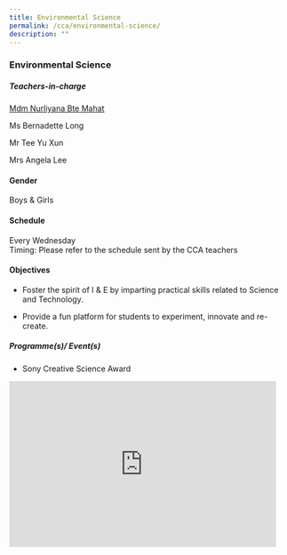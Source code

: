```yaml
---
title: Environmental Science
permalink: /cca/environmental-science/
description: ""
---
```

### Environmental Science

##### Teachers-in-charge

[Mdm Nurliyana Bte Mahat](mailto:nurliyana_mahat@moe.edu.sg)  

Ms Bernadette Long  

Mr Tee Yu Xun

Mrs Angela Lee&nbsp;

  

#### Gender  

Boys &amp; Girls

  

#### Schedule

Every Wednesday&nbsp;&nbsp;  
Timing: Please refer to the schedule sent by the CCA teachers  

#### Objectives

*   Foster the spirit of I &amp; E by imparting practical skills related to Science and Technology.  
    
*   Provide a fun platform for students to experiment, innovate and re-create.

##### Programme(s)/ Event(s)

*   Sony Creative Science Award

<iframe allowfullscreen="true" height="299" width="480" frameborder="0" src="https://docs.google.com/presentation/d/e/2PACX-1vQaiYiCUSoX6e9kMvJXtawgU2YCik6A7t9rhdtuPQjQ_ZcKwg30iBRevs2rhxaYVtVZbU5nSxZLIwX8/embed?start=false&amp;loop=false&amp;delayms=5000"></iframe>